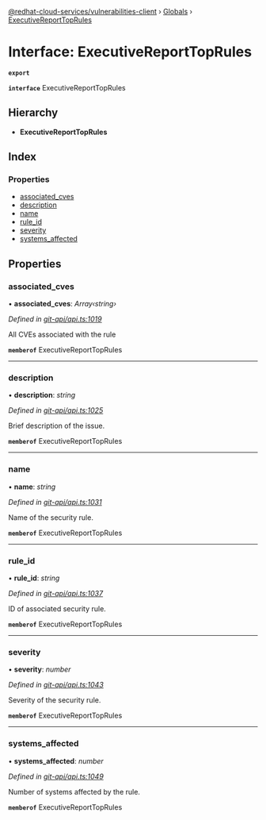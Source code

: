 [@redhat-cloud-services/vulnerabilities-client](../README.md) › [Globals](../globals.md) › [ExecutiveReportTopRules](executivereporttoprules.md)

# Interface: ExecutiveReportTopRules

**`export`** 

**`interface`** ExecutiveReportTopRules

## Hierarchy

* **ExecutiveReportTopRules**

## Index

### Properties

* [associated_cves](executivereporttoprules.md#associated_cves)
* [description](executivereporttoprules.md#description)
* [name](executivereporttoprules.md#name)
* [rule_id](executivereporttoprules.md#rule_id)
* [severity](executivereporttoprules.md#severity)
* [systems_affected](executivereporttoprules.md#systems_affected)

## Properties

###  associated_cves

• **associated_cves**: *Array‹string›*

*Defined in [git-api/api.ts:1019](https://github.com/RedHatInsights/javascript-clients.gi/blob/master/packages/vulnerabilities/git-api/api.ts#L1019)*

All CVEs associated with the rule

**`memberof`** ExecutiveReportTopRules

___

###  description

• **description**: *string*

*Defined in [git-api/api.ts:1025](https://github.com/RedHatInsights/javascript-clients.gi/blob/master/packages/vulnerabilities/git-api/api.ts#L1025)*

Brief description of the issue.

**`memberof`** ExecutiveReportTopRules

___

###  name

• **name**: *string*

*Defined in [git-api/api.ts:1031](https://github.com/RedHatInsights/javascript-clients.gi/blob/master/packages/vulnerabilities/git-api/api.ts#L1031)*

Name of the security rule.

**`memberof`** ExecutiveReportTopRules

___

###  rule_id

• **rule_id**: *string*

*Defined in [git-api/api.ts:1037](https://github.com/RedHatInsights/javascript-clients.gi/blob/master/packages/vulnerabilities/git-api/api.ts#L1037)*

ID of associated security rule.

**`memberof`** ExecutiveReportTopRules

___

###  severity

• **severity**: *number*

*Defined in [git-api/api.ts:1043](https://github.com/RedHatInsights/javascript-clients.gi/blob/master/packages/vulnerabilities/git-api/api.ts#L1043)*

Severity of the security rule.

**`memberof`** ExecutiveReportTopRules

___

###  systems_affected

• **systems_affected**: *number*

*Defined in [git-api/api.ts:1049](https://github.com/RedHatInsights/javascript-clients.gi/blob/master/packages/vulnerabilities/git-api/api.ts#L1049)*

Number of systems affected by the rule.

**`memberof`** ExecutiveReportTopRules
